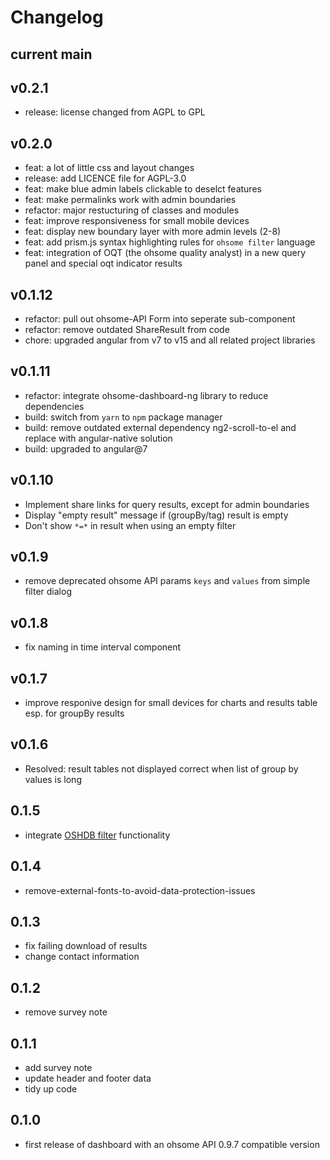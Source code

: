 Changelog
=========

## current main

## v0.2.1
* release: license changed from AGPL to GPL

## v0.2.0
* feat: a lot of little css and layout changes
* release: add LICENCE file for AGPL-3.0
* feat: make blue admin labels clickable to deselct features
* feat: make permalinks work with admin boundaries
* refactor: major restucturing of classes and modules
* feat: improve responsiveness for small mobile devices
* feat: display new boundary layer with more admin levels (2-8)
* feat: add prism.js syntax highlighting rules for `ohsome filter` language
* feat: integration of OQT (the ohsome quality analyst) in a new query panel and special oqt indicator results

## v0.1.12
* refactor: pull out ohsome-API Form into seperate sub-component
* refactor: remove outdated ShareResult from code
* chore: upgraded angular from v7 to v15 and all related project libraries

## v0.1.11
* refactor: integrate ohsome-dashboard-ng library to reduce dependencies
* build: switch from `yarn` to `npm` package manager
* build: remove outdated external dependency ng2-scroll-to-el and replace with angular-native solution
* build: upgraded to angular@7

## v0.1.10
* Implement share links for query results, except for admin boundaries 
* Display "empty result" message if (groupBy/tag) result is empty
* Don't show `*=*` in result when using an empty filter

## v0.1.9
* remove deprecated ohsome API params `keys` and `values` from simple filter dialog

## v0.1.8
* fix naming in time interval component

## v0.1.7
* improve responive design for small devices for charts and results table esp. for groupBy results

## v0.1.6
* Resolved: result tables not displayed correct when list of group by values is long

## 0.1.5
* integrate [OSHDB filter](https://github.com/GIScience/oshdb/tree/master/oshdb-filter) functionality

## 0.1.4
* remove-external-fonts-to-avoid-data-protection-issues

## 0.1.3

* fix failing download of results
* change contact information

## 0.1.2

* remove survey note

## 0.1.1

* add survey note
* update header and footer data
* tidy up code

## 0.1.0

* first release of dashboard with an ohsome API 0.9.7 compatible version
